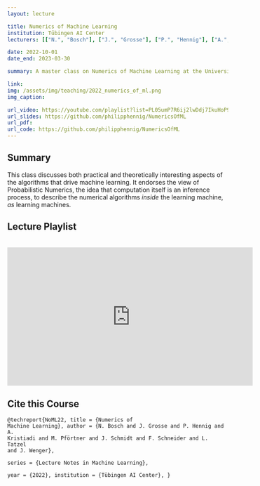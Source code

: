 ```yaml
---
layout: lecture

title: Numerics of Machine Learning
institution: Tübingen AI Center
lecturers: [["N.", "Bosch"], ["J.", "Grosse"], ["P.", "Hennig"], ["A.", "Kristiadi"],["M.", "Pförtner"], ["J.", "Schmidt"], ["L.", "Tatzel"], ["F.", "Schneider"], ["J.", "Wenger"]]

date: 2022-10-01
date_end: 2023-03-30

summary: A master class on Numerics of Machine Learning at the University of Tübingen in the Winter Term of 2022/23.

link: 
img: /assets/img/teaching/2022_numerics_of_ml.png
img_caption: 

url_video: https://youtube.com/playlist?list=PL05umP7R6ij2lwDdj7IkuHoP9vHlEcH0s
url_slides: https://github.com/philipphennig/NumericsOfML
url_pdf:
url_code: https://github.com/philipphennig/NumericsOfML
---
```


## Summary

This class discusses both practical and theoretically interesting aspects of the algorithms that drive machine learning. It endorses the view of Probabilistic Numerics, the idea that computation itself is an inference process, to describe the numerical algorithms *inside* the learning machine, *as* learning machines.

## Lecture Playlist

<br>
<iframe width="560" height="315" src="https://www.youtube.com/embed/videoseries?list=PL05umP7R6ij2lwDdj7IkuHoP9vHlEcH0s" title="YouTube video player" frameborder="0" allow="accelerometer; autoplay; clipboard-write; encrypted-media; gyroscope; picture-in-picture; web-share" allowfullscreen></iframe>
<br>

## Cite this Course

<code class="codeblock">@techreport{NoML22,
     title       = {Numerics of Machine Learning},
     author      = {N. Bosch and J. Grosse and P. Hennig and A. Kristiadi and M. Pförtner 
                    and J. Schmidt and F. Schneider and L. Tatzel and J. Wenger},     
     series      = {Lecture Notes in Machine Learning},     
     year        = {2022},
     institution = {Tübingen AI Center},
}
</code>
